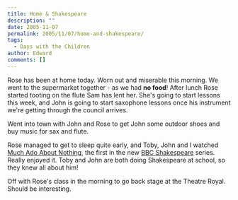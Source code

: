 ```yaml
---
title: Home & Shakespeare
description: ""
date: 2005-11-07
permalink: 2005/11/07/home-and-shakespeare/
tags:
  - Days with the Children
author: Edward
comments: []
---
```


Rose has been at home today. Worn out and miserable this morning. We
went to the supermarket together - as we had **no food**! After lunch
Rose started tooting on the flute Sam has lent her. She\'s going to
start lessons this week, and John is going to start saxophone lessons
once his instrument we\'re getting through the council arrives.

Went into town with John and Rose to get John some outdoor shoes and buy
music for sax and flute.

Rose managed to get to sleep quite early, and Toby, John and I watched
[Much Ado About Nothing][1], the first in the new [BBC Shakespeare][2]
series. Really enjoyed it. Toby and John are both doing Shakespeare at
school, so they knew all about him!

Off with Rose\'s class in the morning to go back stage at the Theatre
Royal. Should be interesting.



[1]: https://www.bbc.co.uk/drama/shakespeare/muchadoaboutnothing/index.shtml
[2]: https://www.bbc.co.uk/drama/shakespeare/tvdramas.shtml
